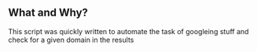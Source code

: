 ## What and Why?
This script was quickly written to automate the task of googleing stuff and check for a given domain in the results

